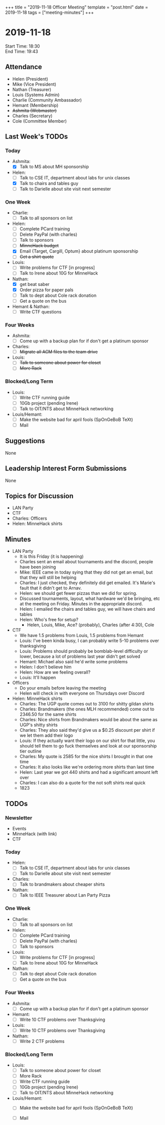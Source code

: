 +++
title = "2019-11-18 Officer Meeting"
template = "post.html"
date = 2019-11-18
tags = ["meeting-minutes"]
+++
# 2019-11-18

Start Time: 18:30  
End Time:   19:43  

## Attendance
- Helen    (President)
- Mike     (Vice President)
- Nathan   (Treasurer)
- Louis    (Systems Admin)
- Charlie  (Community Ambassador)
- Hemant   (Membership)
- ~~Ashmita  (Webmaster)~~
- Charles  (Secretary)
- Cole     (Committee Member)

## Last Week's TODOs
### Today
- Ashmita:
  - [x] Talk to MS about MH sponsorship
- Helen:
  - [ ] Talk to CSE IT, department about labs for unix classes
  - [x] Talk to chairs and tables guy
  - [ ] Talk to Darielle about site visit next semester
### One Week
- Charlie:
  - [ ] Talk to all sponsors on list
- Helen:
  - [ ] Complete PCard training
  - [ ] Delete PayPal (with charles)
  - [ ] Talk to sponsors
  - [ ] ~~MinneHack budget~~
  - [x] Email {Target, Cargill, Optum} about platinum sponsorship
  - [ ] ~~Get a shirt quote~~
- Louis:
  - [ ] Write problems for CTF [in progress]
  - [ ] Talk to Irene about 10G for MinneHack
- Nathan:
  - [X] get beat saber
  - [X] Order pizza for paper pals
  - [ ] Talk to dept about Cole rack donation
  - [ ] Get a quote on the bus
- Hemant & Nathan:
  - [ ] Write CTF questions
### Four Weeks
- Ashmita:
  - [ ] Come up with a backup plan for if don't get a platinum sponsor
- Charles:
  - [ ] ~~Migrate all ACM files to the team drive~~
- Louis:
  - [ ] ~~Talk to someone about power for closet~~
  - [ ] ~~More Rack~~
### Blocked/Long Term
- Louis:
  - [ ] Write CTF running guide
  - [ ] 10Gb project (pending Irene)
  - [ ] Talk to OIT/NTS about MinneHack networking
- Louis/Hemant:
  - [ ] Make the website bad for april fools (SpOnGeBoB TeXt)
  - [ ] Mail

## Suggestions
None

## Leadership Interest Form Submissions
None

## Topics for Discussion
- LAN Party
- CTF
- Charles: Officers
- Helen: MinneHack shirts

## Minutes
- LAN Party
  - It is this Friday (it is happening)
  - Charles sent an email about tournaments and the discord, people have been joining
  - Mike: IEEE came in today sying that they did not get an email, but that they will still be helping
  - Charles: I just checked, they definitely did get emailed. It's Marie's fault that it didn't get to Arnav.
  - Helen: we should get fewer pizzas than we did for spring.
  - Discussed tournaments, layout, what hardware we'd be bringing, etc at the meeting on Friday. Minutes in the appropriate discord.
  - Helen: I emailed the chairs and tables guy, we will have chairs and tables
  - Helen: Who's free for setup?
    - Helen, Louis, Mike, Ace? (probably), Charles (after 4:30), Cole
- CTF
  - We have 1.5 problems from Louis, 1.5 problems from Hemant
  - Louis: I've been kinda busy, I can probably write 5-10 problems over thanksgiving
  - Louis: Problems should probably be bomblab-level difficulty or lower, because a lot of problems last year didn't get solved
  - Hemant: Michael also said he'd write some problems
  - Helen: I don't believe him
  - Helen: How are we feeling overall?
  - Louis: It'll happen
- Officers
  - Do your emails before leaving the meeting
  - Helen will check in with everyone on Thursdays over Discord
- Helen: MinneHack shirts
  - Charles: The UGP quote comes out to 3100 for shitty gildan shirts
  - Charles: Brandmakers (the ones MLH recommended) come out to 2346.50 for the same shirts
  - Charles: Nice shirts from Brandmakers would be about the same as UGP's shitty shirts
  - Charles: They also said they'd give us a $0.25 discount per shirt if we let them add their logo
  - Louis: If they actually want their logo on our shirt for that little, you should tell them to go fuck themselves and look at our sponsorship tier outline
  - Charles: My quote is 2585 for the nice shirts I brought in that one time
  - Charles: It also looks like we're ordering more shirts than last time
  - Helen: Last year we got 440 shirts and had a significant amount left over
  - Charles: I can also do a quote for the not soft shirts real quick
  - 1823

## TODOs
### Newsletter
- Events
- MinneHack (with link)
- CTF
### Today
- Helen:
  - [ ] Talk to CSE IT, department about labs for unix classes
  - [ ] Talk to Darielle about site visit next semester
- Charles:
  - [ ] Talk to brandmakers about cheaper shirts
- Nathan:
  - [ ] Talk to IEEE Treasurer about Lan Party Pizza
### One Week
- Charlie:
  - [ ] Talk to all sponsors on list
- Helen:
  - [ ] Complete PCard training
  - [ ] Delete PayPal (with charles)
  - [ ] Talk to sponsors
- Louis:
  - [ ] Write problems for CTF [in progress]
  - [ ] Talk to Irene about 10G for MinneHack
- Nathan:
  - [ ] Talk to dept about Cole rack donation
  - [ ] Get a quote on the bus
### Four Weeks
- Ashmita:
  - [ ] Come up with a backup plan for if don't get a platinum sponsor
- Hemant:
  - [ ] Write 10 CTF problems over Thanksgiving
- Louis:
  - [ ] Write 10 CTF problems over Thanksgiving
- Nathan:
  - [ ] Write 2 CTF problems 
### Blocked/Long Term
- Louis:
  - [ ] Talk to someone about power for closet
  - [ ] More Rack
  - [ ] Write CTF running guide
  - [ ] 10Gb project (pending Irene)
  - [ ] Talk to OIT/NTS about MinneHack networking
- Louis/Hemant:
  - [ ] Make the website bad for april fools (SpOnGeBoB TeXt)
  - [ ] Mail

